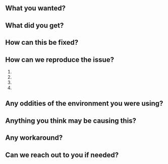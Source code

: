 <!--- A brief description of the issue in the title above -->

## What you wanted?
<!--- Tell us what should happen -->

## What did you get?
<!--- Tell us what happens instead of the expected behavior -->

## How can this be fixed?
<!--- Not obligatory, but if you have an idea how this can be fixed go ahead -->

## How can we reproduce the issue?
<!--- This is important. We can't fix what we can't see. -->
1.
2.
3.
4.

## Any oddities of the environment you were using? 
<!--- Providing context helps us come up with a solution that is most useful in the real world -->

## Anything you think may be causing this?
<!--- Let us know if you spilled coffee on your keyboard -->

## Any workaround?
<!--- Not obligatory, but if you worked around, please share -->

## Can we reach out to you if needed?
<!--- Not obligatory, but in case more information is required for a fix -->
